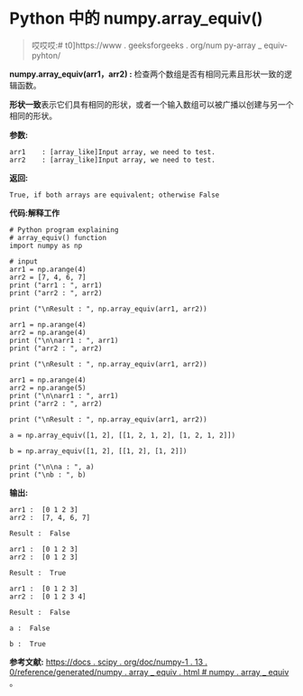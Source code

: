 # Python 中的 numpy.array_equiv()

> 哎哎哎:# t0]https://www . geeksforgeeks . org/num py-array _ equiv-pyhton/

**numpy.array_equiv(arr1，arr2) :** 检查两个数组是否有相同元素且形状一致的逻辑函数。

**形状一致**表示它们具有相同的形状，或者一个输入数组可以被广播以创建与另一个相同的形状。

**参数:**

```
arr1    : [array_like]Input array, we need to test.
arr2    : [array_like]Input array, we need to test.

```

**返回:**

```
True, if both arrays are equivalent; otherwise False

```

**代码:解释工作**

```
# Python program explaining
# array_equiv() function
import numpy as np

# input
arr1 = np.arange(4)
arr2 = [7, 4, 6, 7]
print ("arr1 : ", arr1)
print ("arr2 : ", arr2)

print ("\nResult : ", np.array_equiv(arr1, arr2))

arr1 = np.arange(4)
arr2 = np.arange(4)
print ("\n\narr1 : ", arr1)
print ("arr2 : ", arr2)

print ("\nResult : ", np.array_equiv(arr1, arr2))

arr1 = np.arange(4)
arr2 = np.arange(5)
print ("\n\narr1 : ", arr1)
print ("arr2 : ", arr2)

print ("\nResult : ", np.array_equiv(arr1, arr2))

a = np.array_equiv([1, 2], [[1, 2, 1, 2], [1, 2, 1, 2]])

b = np.array_equiv([1, 2], [[1, 2], [1, 2]])

print ("\n\na : ", a)
print ("\nb : ", b)
```

**输出:**

```
arr1 :  [0 1 2 3]
arr2 :  [7, 4, 6, 7]

Result :  False

arr1 :  [0 1 2 3]
arr2 :  [0 1 2 3]

Result :  True

arr1 :  [0 1 2 3]
arr2 :  [0 1 2 3 4]

Result :  False

a :  False

b :  True

```

**参考文献:**
[https://docs . scipy . org/doc/numpy-1 . 13 . 0/reference/generated/numpy . array _ equiv . html # numpy . array _ equiv](https://docs.scipy.org/doc/numpy-1.13.0/reference/generated/numpy.array_equiv.html#numpy.array_equiv)
。